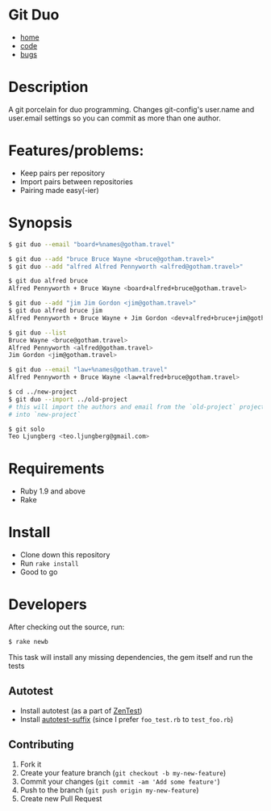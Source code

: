 # Git Duo

- [home](https://github.com/teoljungberg/git-duo)
- [code](https://github.com/teoljungberg/git-duo)
- [bugs](https://github.com/teoljungberg/git-duo/issues)

# Description

A git porcelain for duo programming. Changes git-config's user.name and
user.email settings so you can commit as more than one author.

# Features/problems:

* Keep pairs per repository
* Import pairs between repositories
* Pairing made easy(-ier)

# Synopsis
```bash
$ git duo --email "board+%names@gotham.travel"
```

```bash
$ git duo --add "bruce Bruce Wayne <bruce@gotham.travel>"
$ git duo --add "alfred Alfred Pennyworth <alfred@gotham.travel>"
```

```bash
$ git duo alfred bruce
Alfred Pennyworth + Bruce Wayne <board+alfred+bruce@gotham.travel>
```

```bash
$ git duo --add "jim Jim Gordon <jim@gotham.travel>"
$ git duo alfred bruce jim
Alfred Pennyworth + Bruce Wayne + Jim Gordon <dev+alfred+bruce+jim@gotham.travel>
```

```bash
$ git duo --list
Bruce Wayne <bruce@gotham.travel>
Alfred Pennyworth <alfred@gotham.travel>
Jim Gordon <jim@gotham.travel>
```

```bash
$ git duo --email "law+%names@gotham.travel"
Alfred Pennyworth + Bruce Wayne <law+alfred+bruce@gotham.travel>
```

```bash
$ cd ../new-project
$ git duo --import ../old-project
# this will import the authors and email from the `old-project` project
# into `new-project`
```

```bash
$ git solo
Teo Ljungberg <teo.ljungberg@gmail.com>
```

# Requirements

* Ruby 1.9 and above
* Rake

# Install

* Clone down this repository
* Run `rake install`
* Good to go

# Developers

After checking out the source, run:

```bash
$ rake newb
```

This task will install any missing dependencies, the gem itself and
run the tests

## Autotest
* Install autotest (as a part of [ZenTest][zentest])
* Install [autotest-suffix][autotest-suffix] (since I prefer `foo_test.rb` to `test_foo.rb`)

## Contributing

1. Fork it
2. Create your feature branch (`git checkout -b my-new-feature`)
3. Commit your changes (`git commit -am 'Add some feature'`)
4. Push to the branch (`git push origin my-new-feature`)
5. Create new Pull Request

[zentest]: https://github.com/seattlerb/ZenTest
[autotest-suffix]: https://github.com/blowmage/autotest-suffix/
